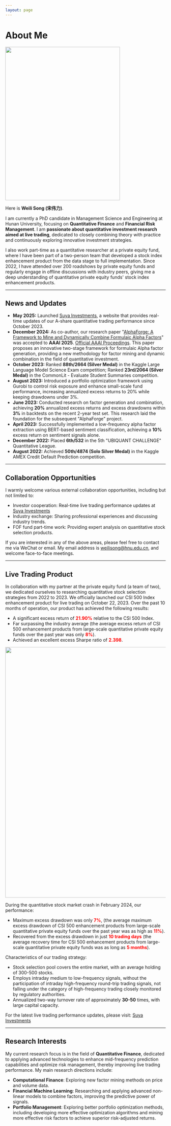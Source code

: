 ```yaml
---
layout: page
---
```


# About Me

<img src="https://sowelswl.github.io/weilisong.jpg" class="floatpic" width="360" height="480">

Here is **Weili Song (宋伟力)**.

I am currently a PhD candidate in Management Science and Engineering at Hunan University, focusing on **Quantitative Finance** and **Financial Risk Management**. I am **passionate about quantitative investment research aimed at live trading**, dedicated to closely combining theory with practice and continuously exploring innovative investment strategies.

I also work part-time as a quantitative researcher at a private equity fund, where I have been part of a two-person team that developed a stock index enhancement product from the data stage to full implementation. Since 2022, I have attended over 200 roadshows by private equity funds and regularly engage in offline discussions with industry peers, giving me a deep understanding of quantitative private equity funds' stock index enhancement products.

---

## News and Updates

- **May 2025:** Launched [Suya Investments](https://www.suyainvestments.com/), a website that provides real-time updates of our A-share quantitative trading performance since October 2023.
- **December 2024:** As co-author, our research paper "[AlphaForge: A Framework to Mine and Dynamically Combine Formulaic Alpha Factors](https://arxiv.org/abs/2406.18394)" was accepted to **AAAI 2025**. [Official AAAI Proceedings](https://ojs.aaai.org/index.php/AAAI/article/view/33365). This paper proposes an innovative two-stage framework for formulaic Alpha factor generation, providing a new methodology for factor mining and dynamic combination in the field of quantitative investment.
- **October 2023:** Ranked **88th/2664 (Silver Medal)** in the Kaggle Large Language Model Science Exam competition; Ranked **23rd/2064 (Silver Medal)** in the CommonLit - Evaluate Student Summaries competition.
- **August 2023:** Introduced a portfolio optimization framework using Gurobi to control risk exposure and enhance small-scale fund performance, increasing annualized excess returns to 20% while keeping drawdowns under 3%.
- **June 2023:** Conducted research on factor generation and combination, achieving **20%** annualized excess returns and excess drawdowns within **3%** in backtests on the recent 2-year test set. This research laid the foundation for the subsequent "AlphaForge" project.
- **April 2023:** Successfully implemented a low-frequency alpha factor extraction using BERT-based sentiment classification, achieving a **10%** excess return on sentiment signals alone.
- **December 2022:** Placed **6th/532** in the 5th "UBIQUANT CHALLENGE" Quantitative League.
- **August 2022:** Achieved **50th/4874 (Solo Silver Medal)** in the Kaggle AMEX Credit Default Prediction competition.

---

## Collaboration Opportunities

I warmly welcome various external collaboration opportunities, including but not limited to:

- Investor cooperation: Real-time live trading performance updates at [Suya Investments](https://www.suyainvestments.com/)
- Industry exchange: Sharing professional experiences and discussing industry trends.
- FOF fund part-time work: Providing expert analysis on quantitative stock selection products.

If you are interested in any of the above areas, please feel free to contact me via WeChat or email. My email address is weilisong@hnu.edu.cn, and welcome face-to-face meetings.

---

## Live Trading Product

In collaboration with my partner at the private equity fund (a team of two), we dedicated ourselves to researching quantitative stock selection strategies from 2022 to 2023. We officially launched our CSI 500 Index enhancement product for live trading on October 22, 2023. Over the past 10 months of operation, our product has achieved the following results:

- A significant excess return of <span style="color: red;">**21.90%**</span> relative to the CSI 500 Index.
- Far surpassing the industry average (the average excess return of CSI 500 enhancement products from large-scale quantitative private equity funds over the past year was only <span style="color: red;">**8%**</span>).
- Achieved an excellent excess Sharpe ratio of <span style="color: red;">**2.398**</span>.


<img src="https://sowelswl.github.io/images/net_value_eng.jpg" class="centerfullpic" width="1860" height="784">


During the quantitative stock market crash in February 2024, our performance:

- Maximum excess drawdown was only <span style="color: red;">**7%**</span>, (the average maximum excess drawdown of CSI 500 enhancement products from large-scale quantitative private equity funds over the past year was as high as <span style="color: red;">**11%**</span>).
- Recovered from the excess drawdown in just <span style="color: red;">**10 trading days**</span> (the average recovery time for CSI 500 enhancement products from large-scale quantitative private equity funds was as long as <span style="color: red;">**5 months**</span>).

Characteristics of our trading strategy:

- Stock selection pool covers the entire market, with an average holding of 300-500 stocks.
- Employs intraday medium to low-frequency signals, without the participation of intraday high-frequency round-trip trading signals, not falling under the category of high-frequency trading closely monitored by regulatory authorities.
- Annualized two-way turnover rate of approximately **30-50** times, with large capital capacity.

For the latest live trading performance updates, please visit: [Suya Investments](https://www.suyainvestments.com/)

---

## Research Interests

My current research focus is in the field of **Quantitative Finance**, dedicated to applying advanced technologies to enhance mid-frequency prediction capabilities and optimize risk management, thereby improving live trading performance. My main research directions include:

- **Computational Finance**: Exploring new factor mining methods on price and volume data.
- **Financial Machine Learning**: Researching and applying advanced non-linear models to combine factors, improving the predictive power of signals.
- **Portfolio Management**: Exploring better portfolio optimization methods, including developing more effective optimization algorithms and mining more effective risk factors to achieve superior risk-adjusted returns.

<!-- <blockquote class="twitter-tweet"><p lang="zh" dir="ltr">实盘交易表现优异，超额收益21.90%%！#量化策略 #金融风险管理</p></blockquote> -->
